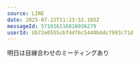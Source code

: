 ```yaml
---
source: LINE
date: 2025-07-22T11:23:52.165Z
messageId: 571016116818936279
userId: Ub72e0555cbf4df6c5440b4dc7993c71d
---
```


明日は目線合わせのミーティングあり